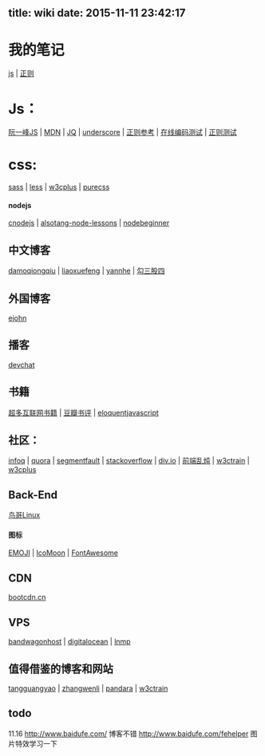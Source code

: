 title: wiki
date: 2015-11-11 23:42:17
---


# 我的笔记
[js](../js/javascript笔记/) | [正则](../js/regex/)

# Js：

[阮一峰JS](http://javascript.ruanyifeng.com/) | [MDN](https://developer.mozilla.org/en-US/) | [JQ](http://api.jquery.com/) | [underscore](http://www.bootcss.com/p/underscore/#extend) | [正则参考](http://www.xiaoleilu.com/regex-guide/) | [在线编码测试](http://jsbin.com) | [正则测试](http://www.regexplanet.com)

# css:

[sass](http://sass-lang.com/documentation/file.SASS_REFERENCE.html) | [less](http://lesscss.org/features/#features-overview-feature) | [w3cplus](http://www.w3cplus.com/) | [purecss](http://purecss.io/)

#### nodejs

[cnodejs](https://cnodejs.org/getstart) | [alsotang-node-lessons](https://github.com/alsotang/node-lessons) | [nodebeginner](http://www.nodebeginner.org/index-zh-cn.html)

## 中文博客

[damoqiongqiu](http://damoqiongqiu.iteye.com/ ) | [liaoxuefeng](http://www.liaoxuefeng.com/) | [yannhe](http://yannhe.com/c3 ) | [勾三股四](http://jiongks.name/) 

## 外国博客
[ejohn](http://ejohn.org/)

## 播客
[devchat](https://devchat.tv/js-jabber) 

## 书籍

[超多互联网书籍](https://github.com/justjavac/free-programming-books-zh_CN) | [豆瓣书评](http://book.douban.com/) | [eloquentjavascript](http://eloquentjavascript.net/)

## 社区：

[infoq](http://www.infoq.com/cn/) | [quora](https://www.quora.com/) | [segmentfault](http://segmentfault.com/) | [stackoverflow](http://stackoverflow.com/) | [div.io](http://div.io/) | [前端乱炖](http://www.html-js.com/) | [w3ctrain](http://www.w3ctrain.com/) | [w3cplus](http://www.w3cplus.com/)

## Back-End

[鸟哥Linux](http://vbird.dic.ksu.edu.tw/linux_basic/linux_basic.php )

#### 图标

[EMOJI](http://www.emoji-cheat-sheet.com/) | [IcoMoon](https://icomoon.io/) | [FontAwesome](http://fontawesome.io/icons/)

## CDN

[bootcdn.cn](http://www.bootcdn.cn/)

## VPS

[bandwagonhost](https://bandwagonhost.com/clientarea.php?action=products) | [digitalocean](https://www.digitalocean.com/ ) | [lnmp](http://www.lnmp.org/)

## 值得借鉴的博客和网站

[tangguangyao](http://tangguangyao.github.io/) | [zhangwenli](http://zhangwenli.com/) | [pandara](http://pandara.xyz/) | [w3ctrain](http://www.w3ctrain.com/about/)

## todo
11.16
http://www.baidufe.com/ 博客不错
http://www.baidufe.com/fehelper 图片特效学习一下

